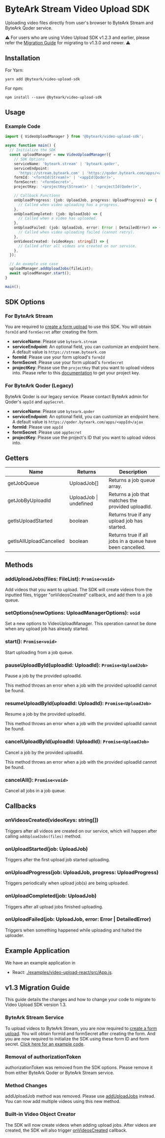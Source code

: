 # ByteArk Stream Video Upload SDK

Uploading video files directly from user's browser to ByteArk Stream
and ByteArk Qoder service.

⚠️ For users who are using Video Upload SDK v1.2.3 and earlier, please refer the [Migration Guide](#v13-migration-guide) for migrating to v1.3.0 and newer. ⚠️

## Installation

For Yarn:

```
yarn add @byteark/video-upload-sdk
```

For npm:

```
npm install --save @byteark/video-upload-sdk
```

## Usage

### Example Code

```ts
import { VideoUploadManager } from '@byteark/video-upload-sdk';

async function main() {
  // Initialize the SDK
  const uploadManager = new VideoUploadManager({
    // SDK Options
    serviceName: 'byteark.stream' | 'byteark.qoder',
    serviceEndpoint:
      'https://stream.byteark.com' | 'https://qoder.byteark.com/apps/<appId>/ajax',
    formId: '<formId(Stream)>' | '<appId(Qoder)>',
    formSecret: '<formSecret>',
    projectKey: '<projectKey(Stream)>' | '<projectId(Qoder)>',

    // Callback Functions
    onUploadProgress: (job: UploadJob, progress: UploadProgress) => {
      // Called when video uploading has a progress.
    },
    onUploadCompleted: (job: UploadJob) => {
      // Called when a video has uploaded.
    },
    onUploadFailed: (job: UploadJob, error: Error | DetailedError) => {
      // Called when video uploading failed (cannot retry).
    },
    onVideosCreated: (videoKeys: string[]) => {
      // Called after all videos are created on our service.
    },
  });

  // An example use case
  uploadManager.addUploadJobs(fileList);
  await uploadManager.start();
}

main();
```

## SDK Options

### For ByteArk Stream

You are required to [create a form upload](https://docs.byteark.com/th/stream/developer-forms.html#%E0%B8%82%E0%B8%B1%E0%B9%89%E0%B8%99%E0%B8%95%E0%B8%AD%E0%B8%99%E0%B8%97%E0%B8%B5%E0%B9%88-1-%E0%B8%AA%E0%B8%A3%E0%B9%89%E0%B8%B2%E0%B8%87%E0%B9%81%E0%B8%9A%E0%B8%9A%E0%B8%9F%E0%B8%AD%E0%B8%A3%E0%B9%8C%E0%B8%A1%E0%B8%AD%E0%B8%B1%E0%B8%9B%E0%B9%82%E0%B8%AB%E0%B8%A5%E0%B8%94%E0%B8%82%E0%B8%AD%E0%B8%87%E0%B8%84%E0%B8%B8%E0%B8%93%E0%B9%83%E0%B8%99-byteark-stream) to use this SDK. You will obtain `formId` and `formSecret` after creating the form.

- **serviceName**: Please use `byteark.stream`
- **serviceEndpoint**: An optional field, you can customize an endpoint here. A default value is `https://stream.byteark.com`
- **formId**: Please use your form upload's `formId`
- **formSecret**: Please use your form upload's `formSecret`
- **projectKey**: Please use the `projectKey` that you want to upload videos into. Please refer to this [documentation](https://docs.byteark.com/th/stream/project-management-overview.html#%E0%B8%A7%E0%B8%B4%E0%B8%98%E0%B8%B5%E0%B8%99%E0%B9%8D%E0%B8%B2%E0%B8%84%E0%B8%B5%E0%B8%A2%E0%B9%8C%E0%B8%82%E0%B8%AD%E0%B8%87%E0%B9%82%E0%B8%9B%E0%B8%A3%E0%B9%80%E0%B8%88%E0%B8%81%E0%B8%95%E0%B9%8C%E0%B9%84%E0%B8%9B%E0%B9%83%E0%B8%8A%E0%B9%89%E0%B8%87%E0%B8%B2%E0%B8%99) to get your project key.

### For ByteArk Qoder (Legacy)

ByteArk Qoder is our legacy service. Please contact ByteArk admin for Qoder's `appId` and `appSecret`.

- **serviceName**: Please use `byteark.qoder`
- **serviceEndpoint**: An optional field, you can customize an endpoint here. A default value is `https://qoder.byteark.com/apps/<appId>/ajax`
- **formId**: Please use `appId`
- **formSecret**: Please use `appSecret`
- **projectKey**: Please use the project's ID that you want to upload videos into.

## Getters

| Name                    | Returns                | Description                                              |
| ----------------------- | ---------------------- | -------------------------------------------------------- |
| getJobQueue             | UploadJob[]            | Returns a job queue array.                               |
| getJobByUploadId        | UploadJob \| undefined | Returns a job that matches the provided uploadId.        |
| getIsUploadStarted      | boolean                | Returns true if any upload job has started.              |
| getIsAllUploadCancelled | boolean                | Returns true if all jobs in a queue have been cancelled. |

## Methods

### addUploadJobs(files: FileList): `Promise<void>`

Add videos that you want to upload. The SDK will create videos from the inputted files, trigger "onVideosCreated" callback, and add them to a job queue.

### setOptions(newOptions: UploadManagerOptions): `void`

Set a new options to VideoUploadManager. This operation cannot be done when any upload job has already started.

### start(): `Promise<void>`

Start uploading from a job queue.

### pauseUploadById(uploadId: UploadId): `Promise<UploadJob>`

Pause a job by the provided uploadId.

This method throws an error when a job with the provided uploadId cannot be found.

### resumeUploadById(uploadId: UploadId): `Promise<UploadJob>`

Resume a job by the provided uploadId.

This method throws an error when a job with the provided uploadId cannot be found.

### cancelUploadById(uploadId: UploadId): `Promise<UploadJob>`

Cancel a job by the provided uploadId.

This method throws an error when a job with the provided uploadId cannot be found.

### cancelAll(): `Promise<void>`

Cancel all jobs in a job queue.

## Callbacks

### onVideosCreated(videoKeys: string[])

Triggers after all videos are created on our service, which will happen after calling `addUploadJobs(files)` method.

### onUploadStarted(job: UploadJob)

Triggers after the first upload job started uploading.

### onUploadProgress(job: UploadJob, progress: UploadProgress)

Triggers periodically when upload job(s) are being uploaded.

### onUploadCompleted(job: UploadJob)

Triggers after all upload jobs finished uploading.

### onUploadFailed(job: UploadJob, error: Error | DetailedError)

Triggers when something happened while uploading and halted the uploader.

## Example Application

We have an example application in

- React: [./examples/video-upload-react/src/App.js](/examples/video-upload-react).

## v1.3 Migration Guide

This guide details the changes and how to change your code to migrate to Video Upload SDK version 1.3.

### ByteArk Stream Service
To upload videos to ByteArk Stream, you are now required to [create a form upload](https://docs.byteark.com/th/stream/developer-forms.html#%E0%B8%82%E0%B8%B1%E0%B9%89%E0%B8%99%E0%B8%95%E0%B8%AD%E0%B8%99%E0%B8%97%E0%B8%B5%E0%B9%88-1-%E0%B8%AA%E0%B8%A3%E0%B9%89%E0%B8%B2%E0%B8%87%E0%B9%81%E0%B8%9A%E0%B8%9A%E0%B8%9F%E0%B8%AD%E0%B8%A3%E0%B9%8C%E0%B8%A1%E0%B8%AD%E0%B8%B1%E0%B8%9B%E0%B9%82%E0%B8%AB%E0%B8%A5%E0%B8%94%E0%B8%82%E0%B8%AD%E0%B8%87%E0%B8%84%E0%B8%B8%E0%B8%93%E0%B9%83%E0%B8%99-byteark-stream). You will obtain formId and formSecret after creating the form. And you are now required to initialize the SDK using these form ID and form secret. [Click here for an example code](#example-code).

### Removal of authorizationToken
authorizationToken was removed from the SDK options. Please remove it from either ByteArk Qoder or ByteArk Stream service.

### Method Changes
addUploadJob method was removed. Please use [addUploadJobs](#methods) instead. You can now add multiple videos using this new method.

### Built-in Video Object Creator
The SDK will now create videos when adding upload jobs. After videos are created, the SDK will also trigger [onVideosCreated](#callbacks) callback.
